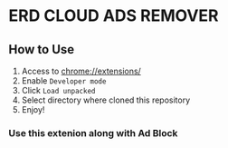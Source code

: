 # ERD CLOUD ADS REMOVER

## How to Use

1. Access to [chrome://extensions/](chrome://extensions/)
2. Enable `Developer mode`
3. Click `Load unpacked`
4. Select directory where cloned this repository
5. Enjoy!

### Use this extenion along with Ad Block
